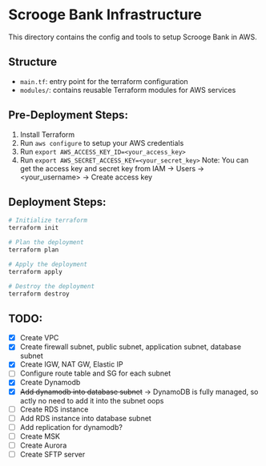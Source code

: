 # Scrooge Bank Infrastructure
This directory contains the config and tools to setup Scrooge Bank in AWS.

## Structure
- `main.tf`: entry point for the terraform configuration
- `modules/`: contains reusable Terraform modules for AWS services 

## Pre-Deployment Steps:
1. Install Terraform
2. Run `aws configure` to setup your AWS credentials 
3. Run `export AWS_ACCESS_KEY_ID=<your_access_key>`
4. Run `export AWS_SECRET_ACCESS_KEY=<your_secret_key>`
Note: You can get the access key and secret key from IAM -> Users -> <your_username> -> Create access key

## Deployment Steps:
```sh
# Initialize terraform
terraform init
```
```sh
# Plan the deployment
terraform plan
```
```sh
# Apply the deployment
terraform apply
```
```sh
# Destroy the deployment
terraform destroy
```


## TODO:
- [x] Create VPC
- [x] Create firewall subnet, public subnet, application subnet, database subnet
- [x] Create IGW, NAT GW, Elastic IP
- [ ] Configure route table and SG for each subnet
- [x] Create Dynamodb
- [x] ~~Add dynamodb into database subnet~~ -> DynamoDB is fully managed, so actly no need to add it into the subnet oops
- [ ] Create RDS instance
- [ ] Add RDS instance into database subnet
- [ ] Add replication for dynamodb?
- [ ] Create MSK
- [ ] Create Aurora
- [ ] Create SFTP server
